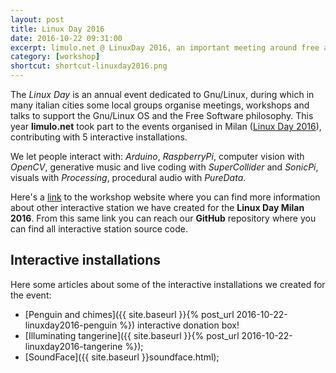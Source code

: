 ```yaml
---
layout: post
title: Linux Day 2016
date: 2016-10-22 09:31:00
excerpt: limulo.net @ LinuxDay 2016, an important meeting around free and open source software.
category: [workshop]
shortcut: shortcut-linuxday2016.png
---
```


The _Linux Day_ is an annual event dedicated to Gnu/Linux, during which in many italian cities some local groups organise meetings, workshops and talks to support the Gnu/Linux OS and the Free Software philosophy.
This year **limulo.net** took part to the events organised in Milan ([Linux Day 2016](http://www.linuxdaymilano.org/)), contributing with 5 interactive installations.

We let people interact with: _Arduino_, _RaspberryPi_, computer vision with _OpenCV_, generative music and live coding with _SuperCollider_ and _SonicPi_, visuals with _Processing_, procedural audio with _PureData_.

Here's a [link](https://limulo.github.io/linuxday2016/) to the workshop website where you can find more information about other interactive station we have created for the **Linux Day Milan 2016**. From this same link you can reach our **GitHub** repository where you can find all interactive station source code.

## Interactive installations

Here some articles about some of the interactive installations we created for the event:

* [Penguin and chimes]({{ site.baseurl }}{% post_url 2016-10-22-linuxday2016-penguin %}) interactive donation box!
* [Illuminating tangerine]({{ site.baseurl }}{% post_url 2016-10-22-linuxday2016-tangerine %});
* [SoundFace]({{ site.baseurl }}soundface.html);
